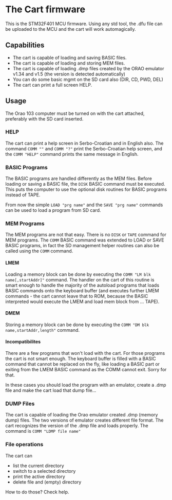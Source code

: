 # The Cart firmware
This is the STM32F401 MCU firmware. Using any std tool, the .dfu file can be uploaded to the MCU and the 
cart will work automagically.

## Capabilities
- The cart is capable of loading and saving BASIC files.
- The cart is capable of loading and storing MEM files.
- The cart is capable of loading .dmp files created by the ORAO emulator v1.34 and v1.5 (the version is detected automatically)
- You can do some basic mgmt on the SD card also (DIR, CD, PWD, DEL)
- The cart can print a full screen HELP. 

## Usage
The Orao 103 computer must be turned on with the cart attached, preferably with the SD card inserted.

### HELP
The cart can print a help screen in Serbo-Croatian and in English also. The command `COMM ""` and `COMM "?"` print the Serbo-Croatian help screen, and the `COMM "HELP"` command prints the same message in English.

### BASIC Programs
The BASIC programs are handled differently as the MEM files. Before loading or saving a BASIC file, the `DISK` BASIC command must
be executed. This puts the computer to use the optional disk routines for BASIC programs instead of TAPE.

From now the simple `LOAD "prg name"` and the `SAVE "prg name"` commands can be used to load a program from SD card.

### MEM Programs
The MEM programs are not that easy. There is no `DISK` or `TAPE` command for MEM programs. The `COMM` BASIC command was extended to
LOAD or SAVE BASIC programs, in fact the SD management helper routines can also be called using the `COMM` command.

#### LMEM
Loading a memory block can be done by executing the `COMM "LM blk name[,startAddr]"` command. The handler on the cart of this routine is smart
enough to handle the majority of the autoload programs that loads BASIC commands onto the keyboard buffer (and executes further LMEM commands -
the cart cannot leave that to ROM, because the BASIC interpreted would execute the LMEM and load mem block from ... TAPE).

#### DMEM
Storing a memory block can be done by executing the `COMM "DM blk name,startAddr,length"` command. 

#### Incompatibilites
There are a few programs that won't load with the cart. For those programs the cart is not smart enough. The keyboard buffer is filled with
a BASIC command that cannot be replaced on the fly, like loading a BASIC part or exiting from the LMEM BASIC command as the COMM cannot exit.
Sorry for that. 

In these cases you should load the program with an emulator, create a .dmp file and make the cart load that dump file...


### DUMP Files
The cart is capable of loading the Orao emulator created .dmp (memory dump) files. The two versions of emulator creates different
file format. The cart recognizes the version of the .dmp file and loads properly. The command is `COMM "LDMP file name"`

### File operations
The cart can 
- list the current directory
- switch to a selected directory
- print the active directory
- delete file and (empty) directory

How to do those? Check help. 
